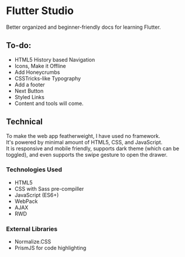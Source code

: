 # Flutter Studio
Better organized and beginner-friendly docs for learning Flutter.



## To-do:
- HTML5 History based Navigation
- Icons, Make it Offline
- Add Honeycrumbs
- CSSTricks-like Typography
- Add a footer
- Next Button
- Styled Links
- Content and tools will come.



## Technical
To make the web app featherweight, I have used no framework.   
It's powered by minimal amount of HTML5, CSS, and JavaScript.   
It is responsive and mobile friendly, supports dark theme (which can be toggled), and even supports the swipe gesture to open the drawer.   

### Technologies Used
- HTML5
- CSS with Sass pre-compiller
- JavaScript (ES6+)
- WebPack
- AJAX
- RWD

### External Libraries
- Normalize.CSS
- PrismJS for code highlighting